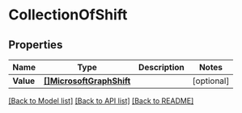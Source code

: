 # CollectionOfShift

## Properties

Name | Type | Description | Notes
------------ | ------------- | ------------- | -------------
**Value** | [**[]MicrosoftGraphShift**](microsoft.graph.shift.md) |  | [optional] 

[[Back to Model list]](../README.md#documentation-for-models) [[Back to API list]](../README.md#documentation-for-api-endpoints) [[Back to README]](../README.md)



